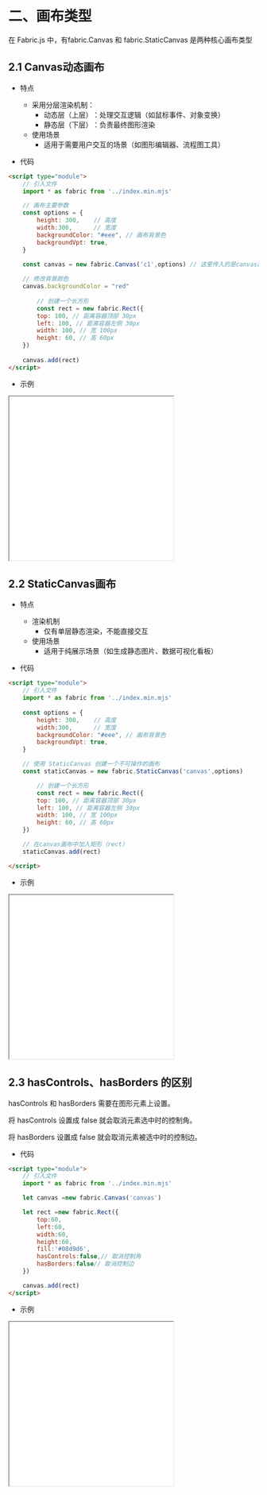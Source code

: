 # 二、画布类型


在 Fabric.js 中，有fabric.Canvas 和 fabric.StaticCanvas 是两种核心画布类型



## 2.1 Canvas动态画布

- 特点
    - 采用分层渲染机制：
        - 动态层（上层）‌：处理交互逻辑（如鼠标事件、对象变换）
        - 静态层（下层）‌：负责最终图形渲染
    - 使用场景
        - 适用于需要用户交互的场景（如图形编辑器、流程图工具）

- 代码

```html
<script type="module">
    // 引入文件
    import * as fabric from '../index.min.mjs'

    // 画布主要参数
    const options = {
        height: 300,    // 高度
        width:300,      // 宽度
        backgroundColor: "#eee", // 画布背景色
        backgroundVpt: true,  
    }

    const canvas = new fabric.Canvas('c1',options) // 这里传入的是canvas的id
    
    // 修改背景颜色
    canvas.backgroundColor = "red"
    
        // 创建一个长方形
        const rect = new fabric.Rect({
        top: 100, // 距离容器顶部 30px
        left: 100, // 距离容器左侧 30px
        width: 100, // 宽 100px
        height: 60, // 高 60px
    })
    
    canvas.add(rect)
</script>
```

- 示例

<iframe src="/note-front/animation/fabric/html/02.html" width="330" height="330"></iframe>



## 2.2 StaticCanvas画布

- 特点
    - 渲染机制
        - 仅有单层静态渲染，不能直接交互
    - 使用场景
        - 适用于纯展示场景（如生成静态图片、数据可视化看板）


- 代码

```html
<script type="module">
    // 引入文件
    import * as fabric from '../index.min.mjs'
    
    const options = {
        height: 300,    // 高度
        width:300,      // 宽度
        backgroundColor: "#eee", // 画布背景色
        backgroundVpt: true,   
    }

    // 使用 StaticCanvas 创建一个不可操作的画布
    const staticCanvas = new fabric.StaticCanvas('canvas',options) 

        // 创建一个长方形
        const rect = new fabric.Rect({
        top: 100, // 距离容器顶部 30px
        left: 100, // 距离容器左侧 30px
        width: 100, // 宽 100px
        height: 60, // 高 60px
    })

    // 在canvas画布中加入矩形（rect）
    staticCanvas.add(rect)

</script>
```


- 示例

<iframe src="/note-front/animation/fabric/html/03.html" width="330" height="330"></iframe>


## 2.3 hasControls、hasBorders 的区别

hasControls 和 hasBorders 需要在图形元素上设置。

将 hasControls 设置成 false 就会取消元素选中时的控制角。

将 hasBorders 设置成 false 就会取消元素被选中时的控制边。


- 代码

```html
<script type="module">
    // 引入文件
    import * as fabric from '../index.min.mjs'

    let canvas =new fabric.Canvas('canvas')

    let rect =new fabric.Rect({
        top:60,
        left:60,
        width:60,
        height:60,
        fill:'#08d9d6',
        hasControls:false,// 取消控制角
        hasBorders:false// 取消控制边
    })

    canvas.add(rect)
</script>
```

- 示例

<iframe src="/note-front/animation/fabric/html/04.html" width="330" height="330"></iframe>
